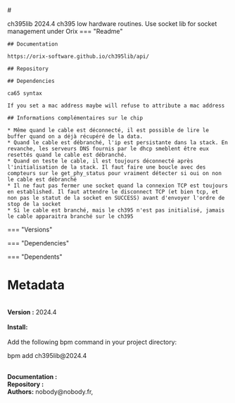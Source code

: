 #<div class=""><div class="content-left">ch395lib 2024.4
ch395 low hardware routines. Use socket lib for socket management under Orix
=== "Readme"
    
    ## Documentation
    
    https://orix-software.github.io/ch395lib/api/
    
    ## Repository
    
    ## Dependencies
    
    ca65 syntax
    
    If you set a mac address maybe will refuse to attribute a mac address
    
    ## Informations complémentaires sur le chip
    
    * Même quand le cable est déconnecté, il est possible de lire le buffer quand on a déjà récupéré de la data.
    * Quand le cable est débranché, l'ip est persistante dans la stack. En revanche, les serveurs DNS fournis par le dhcp smeblent être eux resettés quand le cable est débranché.
    * Quand on teste le cable, il est toujours déconnecté après l'initialisation de la stack. Il faut faire une boucle avec des compteurs sur le get_phy_status pour vraiment détecter si oui on non le cable est débranché
    * Il ne faut pas fermer une socket quand la connexion TCP est toujours en established. Il faut attendre le disconnect TCP (et bien tcp, et non pas le statut de la socket en SUCCESS) avant d'envoyer l'ordre de stop de la socket
    * Si le cable est branché, mais le ch395 n'est pas initialisé, jamais le cable apparaitra branché sur le ch395

=== "Versions"

=== "Dependencies"

=== "Dependents"
</div>
<div class="content-right"><h1>Metadata</h1><br><b>Version :</b> 2024.4<br><br><b>Install:</b><br><br>Add the following bpm command in your project directory:<br><p class="encadre">bpm add ch395lib@2024.4</p><br><b>Documentation :</b> <br><b>Repository : </b><br><b>Authors:</b> nobody@nobody.fr, 
</div>
</div>
